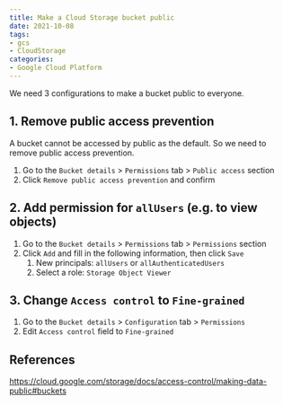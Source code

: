 ```yaml
---
title: Make a Cloud Storage bucket public
date: 2021-10-08
tags:
- gcs
- CloudStorage
categories:
- Google Cloud Platform
---
```


We need 3 configurations to make a bucket public to everyone.

## 1. Remove public access prevention

A bucket cannot be accessed by public as the default. So we need to remove public access prevention.

1. Go to the `Bucket details` > `Permissions` tab > `Public access` section
1. Click `Remove public access prevention` and confirm

## 2. Add permission for `allUsers` (e.g. to view objects)

1. Go to the `Bucket details` > `Permissions` tab > `Permissions` section
1. Click `Add` and fill in the following information, then click `Save`
   1. New principals: `allUsers` or `allAuthenticatedUsers`
   1. Select a role: `Storage Object Viewer`

## 3. Change `Access control` to `Fine-grained`

1. Go to the `Bucket details` > `Configuration` tab > `Permissions`
1. Edit `Access control` field to `Fine-grained`

## References

https://cloud.google.com/storage/docs/access-control/making-data-public#buckets